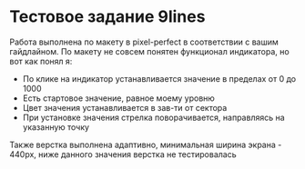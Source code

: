 # Тестовое задание 9lines

Работа выполнена по макету в pixel-perfect в соответствии с вашим гайдлайном.
По макету не совсем понятен функционал индикатора, но вот как понял я:
 - По клике на индикатор устанавливается значение в пределах от 0 до 1000
 - Есть стартовое значение, равное моему уровню
 - Цвет значения устанавливается в зав-ти от сектора
 - При установке значения стрелка поворачивается, направляясь на указанную точку

Также верстка выполнена адаптивно, минимальная ширина экрана - 440px, 
ниже данного значения верстка не тестировалась
